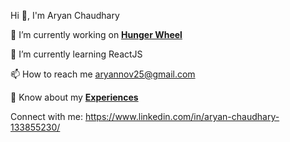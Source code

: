

<!--
**aryannov25/aryannov25** is a ✨ _special_ ✨ repository because its `README.md` (this file) appears on your GitHub profile.

Here are some ideas to get you started:

- 🔭 I’m currently working on ...
- 🌱 I’m currently learning ...
- 👯 I’m looking to collaborate on ...
- 🤔 I’m looking for help with ...
- 💬 Ask me about ...
- 📫 How to reach me: ...
- 😄 Pronouns: ...
- ⚡ Fun fact: ...
-->


Hi 👋, I'm Aryan Chaudhary

🔭 I’m currently working on  **[Hunger Wheel](https://food-delivering-app.netlify.app/)**

🌱 I’m currently learning ReactJS

📫 How to reach me aryannov25@gmail.com

📄 Know about my **[Experiences](https://drive.google.com/file/d/1K1VjLFhwEWxQBpgu3xY9stXWsKCBFZuz/view?usp=sharing)**

Connect with me: https://www.linkedin.com/in/aryan-chaudhary-133855230/
